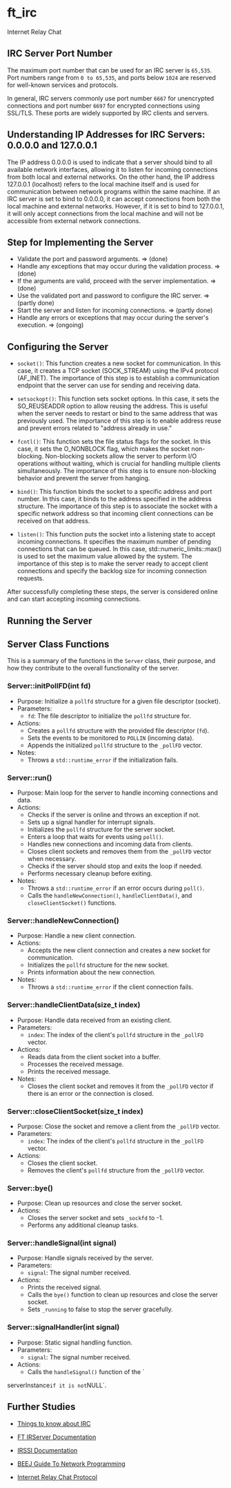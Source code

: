 # ft_irc
 Internet Relay Chat

## IRC Server Port Number
The maximum port number that can be used for an IRC server is `65,535`. Port numbers range from `0 to 65,535`, and ports below `1024` are reserved for well-known services and protocols.

In general, IRC servers commonly use port number `6667` for unencrypted connections and port number `6697` for encrypted connections using SSL/TLS. These ports are widely supported by IRC clients and servers.

## Understanding IP Addresses for IRC Servers: 0.0.0.0 and 127.0.0.1

The IP address 0.0.0.0 is used to indicate that a server should bind to all available network interfaces, allowing it to listen for incoming connections from both local and external networks. On the other hand, the IP address 127.0.0.1 (localhost) refers to the local machine itself and is used for communication between network programs within the same machine. If an IRC server is set to bind to 0.0.0.0, it can accept connections from both the local machine and external networks. However, if it is set to bind to 127.0.0.1, it will only accept connections from the local machine and will not be accessible from external network connections.

## Step for Implementing the Server

- Validate the port and password arguments. => (done)
- Handle any exceptions that may occur during the validation process.   => (done)
- If the arguments are valid, proceed with the server implementation.   => (done)
- Use the validated port and password to configure the IRC server.  => (partly done)
- Start the server and listen for incoming connections.     => (partly done)
- Handle any errors or exceptions that may occur during the server's execution. => (ongoing)


## Configuring the Server

- `socket()`: This function creates a new socket for communication. In this case, it creates a TCP socket (SOCK_STREAM) using the IPv4 protocol (AF_INET). The importance of this step is to establish a communication endpoint that the server can use for sending and receiving data.

- `setsockopt()`: This function sets socket options. In this case, it sets the SO_REUSEADDR option to allow reusing the address. This is useful when the server needs to restart or bind to the same address that was previously used. The importance of this step is to enable address reuse and prevent errors related to "address already in use."

- `fcntl()`: This function sets the file status flags for the socket. In this case, it sets the O_NONBLOCK flag, which makes the socket non-blocking. Non-blocking sockets allow the server to perform I/O operations without waiting, which is crucial for handling multiple clients simultaneously. The importance of this step is to ensure non-blocking behavior and prevent the server from hanging.

- `bind()`: This function binds the socket to a specific address and port number. In this case, it binds to the address specified in the address structure. The importance of this step is to associate the socket with a specific network address so that incoming client connections can be received on that address.

- `listen()`: This function puts the socket into a listening state to accept incoming connections. It specifies the maximum number of pending connections that can be queued. In this case, std::numeric_limits<int>::max() is used to set the maximum value allowed by the system. The importance of this step is to make the server ready to accept client connections and specify the backlog size for incoming connection requests.

After successfully completing these steps, the server is considered online and can start accepting incoming connections.

## Running the Server

## Server Class Functions

This is a summary of the functions in the `Server` class, their purpose, and how they contribute to the overall functionality of the server.

### Server::initPollFD(int fd)
- Purpose: Initialize a `pollfd` structure for a given file descriptor (socket).
- Parameters:
  - `fd`: The file descriptor to initialize the `pollfd` structure for.
- Actions:
  - Creates a `pollfd` structure with the provided file descriptor (`fd`).
  - Sets the events to be monitored to `POLLIN` (incoming data).
  - Appends the initialized `pollfd` structure to the `_pollFD` vector.
- Notes:
  - Throws a `std::runtime_error` if the initialization fails.

### Server::run()
- Purpose: Main loop for the server to handle incoming connections and data.
- Actions:
  - Checks if the server is online and throws an exception if not.
  - Sets up a signal handler for interrupt signals.
  - Initializes the `pollfd` structure for the server socket.
  - Enters a loop that waits for events using `poll()`.
  - Handles new connections and incoming data from clients.
  - Closes client sockets and removes them from the `_pollFD` vector when necessary.
  - Checks if the server should stop and exits the loop if needed.
  - Performs necessary cleanup before exiting.
- Notes:
  - Throws a `std::runtime_error` if an error occurs during `poll()`.
  - Calls the `handleNewConnection()`, `handleClientData()`, and `closeClientSocket()` functions.

### Server::handleNewConnection()
- Purpose: Handle a new client connection.
- Actions:
  - Accepts the new client connection and creates a new socket for communication.
  - Initializes the `pollfd` structure for the new socket.
  - Prints information about the new connection.
- Notes:
  - Throws a `std::runtime_error` if the client connection fails.

### Server::handleClientData(size_t index)
- Purpose: Handle data received from an existing client.
- Parameters:
  - `index`: The index of the client's `pollfd` structure in the `_pollFD` vector.
- Actions:
  - Reads data from the client socket into a buffer.
  - Processes the received message.
  - Prints the received message.
- Notes:
  - Closes the client socket and removes it from the `_pollFD` vector if there is an error or the connection is closed.

### Server::closeClientSocket(size_t index)
- Purpose: Close the socket and remove a client from the `_pollFD` vector.
- Parameters:
  - `index`: The index of the client's `pollfd` structure in the `_pollFD` vector.
- Actions:
  - Closes the client socket.
  - Removes the client's `pollfd` structure from the `_pollFD` vector.

### Server::bye()
- Purpose: Clean up resources and close the server socket.
- Actions:
  - Closes the server socket and sets `_sockfd` to -1.
  - Performs any additional cleanup tasks.

### Server::handleSignal(int signal)
- Purpose: Handle signals received by the server.
- Parameters:
  - `signal`: The signal number received.
- Actions:
  - Prints the received signal.
  - Calls the `bye()` function to clean up resources and close the server socket.
  - Sets `_running` to false to stop the server gracefully.

### Server::signalHandler(int signal)
- Purpose: Static signal handling function.
- Parameters:
  - `signal`: The signal number received.
- Actions:
  - Calls the `handleSignal()` function of the `

serverInstance` if it is not `NULL`.


## Further Studies

- [Things to know about IRC](https://ircgod.com/docs/irc/to_know/)
- [FT IRServer Documentation](https://irc.dalexhd.dev/index.html)
- [IRSSI Documentation](https://irssi.org/documentation/manual/)
- [BEEJ Guide To Network Programming](https://beej.us/guide/bgnet/html/#select)

- [Internet Relay Chat Protocol](https://www.rfc-editor.org/rfc/rfc1459)

